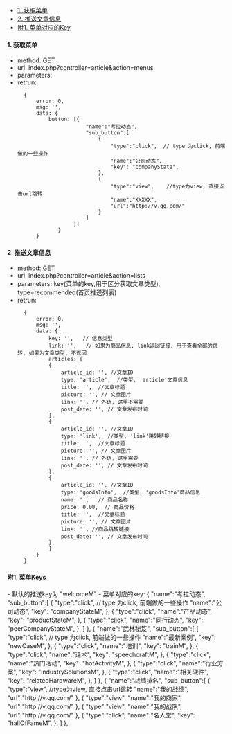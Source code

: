 * [1. 获取菜单](#getmenu)
* [2. 推送文章信息](#getInfo)
* [附1. 菜单对应的Key](#key)

<h4 id='getmenu'>1. 获取菜单</h4>

* method: GET
* url: index.php?controller=article&action=menus
* parameters: 
* retrun: 
  ```
    {
        error: 0,
        msg: '',
        data: {
            button: [{
                        "name":"考拉动态",
                        "sub_button":[
                            {    
                                "type":"click",  // type 为click, 前端做的一些操作
                                "name":"公司动态",
                                "key": "companyState",
                            },
                            {
                                "type":"view",    //type为view, 直接点击url跳转
                                "name":"XXXXX",
                                "url":"http://v.qq.com/"
                            }
                        ]
                    }]
               }   
        }
  ```

<h4 id='getInfo'>2. 推送文章信息</h4>

* method: GET
* url: index.php?controller=article&action=lists
* parameters: key\(菜单的key,用于区分获取文章类型\), type=recommended\(首页推送列表\)
* retrun: 
  ```
    {
        error: 0,
        msg: '',
        data: {
            key: '',   // 信息类型
            link: '',   // 如果为商品信息, link返回链接, 用于查看全部的跳转, 如果为文章类型, 不返回
            articles: [
            {
                article_id: '', //文章ID
                type: 'article',  //类型, 'article'文章信息
                title: '',  //文章标题
                picture: '', // 文章图片
                link: '', // 外链, 这里不需要
                post_date: '', // 文章发布时间
            },
            {
                article_id: '', //文章ID
                type: 'link',  //类型, 'link'跳转链接
                title: '',  //文章标题
                picture: '', // 文章图片
                link: '', // 外链, 这里需要
                post_date: '', // 文章发布时间
            },
            {
                article_id: '', //文章ID
                type: 'goodsInfo',  //类型, 'goodsInfo'商品信息
                name: '',   // 商品名称 
                price: 0.00,  // 商品价格
                title: '',  //文章标题
                picture: '', // 文章图片
                link: '', //商品跳转链接
                post_date: '', // 文章发布时间
            },
            ]
        }   
    }
  ```

<h4 id='key'>附1. 菜单Keys </h4>
- 默认的推送key为 "welcomeM" 
- 菜单对应的key:
        {
            "name":"考拉动态",
                "sub_button":[
                    {
                        "type":"click", // type 为click, 前端做的一些操作
                        "name":"公司动态",
                        "key": "companyStateM",
                    },
                    {
                        "type":"click", 
                        "name":"产品动态",
                        "key": "productStateM",
                    },
                    {
                        "type":"click", 
                        "name":"同行动态",
                        "key": "peerCompanyStateM",
                    },
                ]
        },
        {
            "name":"武林秘笈",
                "sub_button":[
                    {
                        "type":"click", // type 为click, 前端做的一些操作
                        "name":"最新案例",
                        "key": "newCaseM",
                    },
                    {
                        "type":"click", 
                        "name":"培训",
                        "key": "trainM",
                    },
                    {
                        "type":"click", 
                        "name":"话术",
                        "key": "speechcraftM",
                    },
                    {
                        "type":"click", 
                        "name":"热门活动",
                        "key": "hotActivityM",
                    },
                    {
                        "type":"click", 
                        "name":"行业方案",
                        "key": "industrySolutionsM",
                    },
                    {
                        "type":"click", 
                        "name":"相关硬件",
                        "key": "relatedHardwareM",
                    },
                ]
        },
        {
            "name":"战绩排名",
                "sub_button":[
                    {
                        "type":"view",    //type为view, 直接点击url跳转
                        "name":"我的战绩",
                        "url":"http://v.qq.com/"
                    },
                    {
                        "type":"view",    
                        "name":"我的商家",
                        "url":"http://v.qq.com/"
                    },
                    {
                        "type":"view",    
                        "name":"我的战队",
                        "url":"http://v.qq.com/"
                    },
                    {
                        "type":"click", 
                        "name":"名人堂",
                        "key": "hallOfFameM",
                    },
                ]
        },

